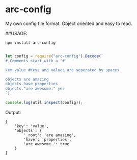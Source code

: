 # arc-config

My own config file format. Object oriented and easy to read.

##USAGE:

`npm install arc-config`

```js

let config = require("arc-config").Decode(`
# Comments start with a '#'

key value #Keys and values are seperated by spaces

objects are amazing
objects.have properties
objects."are awesome." yes
`);

console.log(util.inspect(config));
```
Output:
```
{
    'key': 'value',
    'objects': {
        '_root': 'are amazing',
        'have': 'properties',
        'are awesome.': true
    }
}
```
